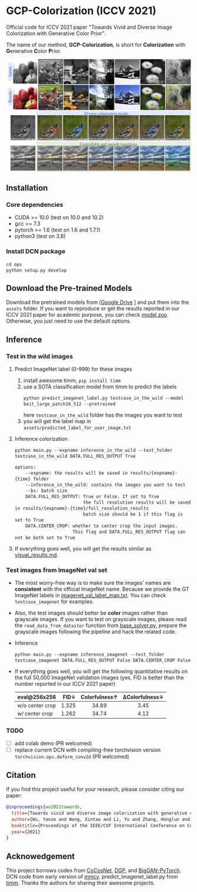 # GCP-Colorization (ICCV 2021)
Official code for ICCV 2021 paper "Towards Vivid and Diverse Image Colorization with Generative Color Prior".

The name of our method, **GCP-Colorization**, is short for **Colorization** with **G**enerative **C**olor **P**rior.


<p align="center">
  <img src="assets/teaser.png">
</p>

## Installation
### Core dependencies
* CUDA >= 10.0 (test on 10.0 and 10.2)
* gcc >= 7.3
* pytorch >= 1.6 (test on 1.6 and 1.7.1)
* python3 (test on 3.8)

### Install DCN package
```shell
cd ops
python setup.py develop
```

## Download the Pre-trained Models

Download the pretrained models from [[Google Drive](https://drive.google.com/drive/folders/1-mwYyvF4nGbqI3x1dC-OruX0tru02JKE?usp=sharing) ] and put them into the `assets` folder.
If you want to reproduce or get the results reported in our ICCV 2021 paper for academic purpose, you can check [model zoo](model_zoo.md).
Otherwise, you just need to use the default options.

## Inference
### Test in the wild images
1. Predict ImageNet label (0-999) for these images
   1. install awesome timm, `pip install timm`
   2. use a SOTA classification model from timm to predict the labels
      ```shell
      python predict_imagenet_label.py testcase_in_the_wild --model beit_large_patch16_512 --pretrained
      ```
      here `testcase_in_the_wild` folder has the images you want to test
   3. you will get the label map in `assets/predicted_label_for_user_image.txt`

2. Inference colorization
    ```shell
    python main.py --expname inference_in_the_wild --test_folder testcase_in_the_wild DATA.FULL_RES_OUTPUT True
    ```
    ```Console
    options:
        --expname: the results will be saved in results/{expname}-{time} folder
        --inference_in_the_wild: contains the images you want to test
        --bs: batch size
        DATA.FULL_RES_OUTPUT: True or False. If set to True
                              the full resolution results will be saved in results/{expname}-{time}/full_resolution_results
                              batch size should be 1 if this flag is set to True
        DATA.CENTER_CROP: whether to center crop the input images.
                          This flag and DATA.FULL_RES_OUTPUT flag can not be both set to True
    ```
3. If everything goes well, you will get the results similar as [visual_results.md](visual_results_in_the_wild.md).


### Test images from ImageNet val set
* The most worry-free way is to make sure the images' names are **consistent** with the official ImageNet name.
Because we provide the GT ImageNet labels in [imagenet_val_label_map.txt](assets/imagenet_val_label_map.txt).
You can check `testcase_imagenet` for examples.
* Also, the test images should better be **color** images rather than grayscale images. If you want to test on grayscale images, please read the `read_data_from_dataiter` function from [base_solver.py](solvers/base_solver.py),
prepare the grayscale images following the pipeline and hack the related code.
* Inference
    ```shell
    python main.py --expname inference_imagenet --test_folder testcase_imagenet DATA.FULL_RES_OUTPUT False DATA.CENTER_CROP False
    ```
* If everything goes well, you will get the following quantitative results on the full 50,000 ImageNet validation images (yes, FID is better than the number reported in our ICCV 2021 paper)

  | eval@256x256 | FID↓ | Colorfulness↑ | ΔColorfulness↓ |
  | :-----| ----: | :----: | :----: |
  | w/o center crop | 1.325 | 34.89 | 3.45 |
  | w/ center crop | 1.262 | 34.74 | 4.12 |

### TODO
- [ ] add colab demo (PR welcomed)
- [ ] replace current DCN with compiling-free torchvision version `torchvision.ops.deform_conv2d` (PR welcomed)

## Citation
If you find this project useful for your research, please consider citing our paper:
```bibtex
@inproceedings{wu2021towards,
  title={Towards vivid and diverse image colorization with generative color prior},
  author={Wu, Yanze and Wang, Xintao and Li, Yu and Zhang, Honglun and Zhao, Xun and Shan, Ying},
  booktitle={Proceedings of the IEEE/CVF International Conference on Computer Vision},
  year={2021}
}
```

## Acknowedgement
This project borrows codes from [CoCosNet](https://github.com/microsoft/CoCosNet), [DGP](https://github.com/XingangPan/deep-generative-prior), and [BigGAN-PyTorch](https://github.com/ajbrock/BigGAN-PyTorch).
DCN code from early version of [mmcv](https://github.com/open-mmlab/mmcv). predict_imagenet_label.py from [timm](https://github.com/rwightman/pytorch-image-models).
Thanks the authors for sharing their awesome projects.

